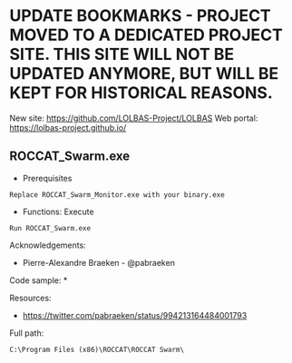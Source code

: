 # UPDATE BOOKMARKS - PROJECT MOVED TO A DEDICATED PROJECT SITE. THIS SITE WILL NOT BE UPDATED ANYMORE, BUT WILL BE KEPT FOR HISTORICAL REASONS.
New site: https://github.com/LOLBAS-Project/LOLBAS
Web portal: https://lolbas-project.github.io/ 
## ROCCAT_Swarm.exe

* Prerequisites

```
Replace ROCCAT_Swarm_Monitor.exe with your binary.exe
```

* Functions: Execute

```
Run ROCCAT_Swarm.exe    
```

Acknowledgements:
* Pierre-Alexandre Braeken - @pabraeken

Code sample:
* 

Resources:
* https://twitter.com/pabraeken/status/994213164484001793

Full path:
```
C:\Program Files (x86)\ROCCAT\ROCCAT Swarm\
```
